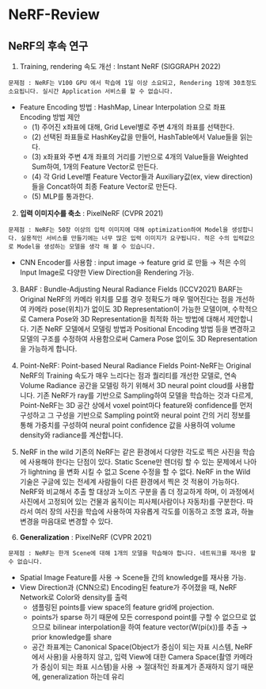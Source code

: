 # NeRF-Review


## NeRF의 후속 연구

1. Training, rendering 속도 개선 : Instant NeRF (SIGGRAPH 2022)
```
문제점 : NeRF는 V100 GPU 에서 학습에 1일 이상 소요되고, Rendering 1장에 30초정도 소요됩니다. 실시간 Application 서비스를 할 수 없습니다.
```
- Feature Encoding 방법 : HashMap, Linear Interpolation 으로 좌표 Encoding 방법 제안
  - (1) 주어진 x좌표에 대해, Grid Level별로 주변 4개의 좌표를 선택한다.
  - (2) 선택된 좌표들로 HashKey값을 만들어, HashTable에서 Value들을 읽는다.
  - (3) x좌표와 주변 4개 좌표의 거리를 기반으로 4개의 Value들을 Weighted Sum하여, 1개의 Feature Vector로 만든다.
  - (4) 각 Grid Level별 Feature Vector들과 Auxiliary값(ex, view direction)들을 Concat하여 최종 Feature Vector로 만든다.
  - (5) MLP를 통과한다.


2. **입력 이미지수를 축소** : PixelNeRF (CVPR 2021)
```
문제점 : NeRF는 50장 이상의 입력 이미지에 대해 optimization하여 Model을 생성합니다. 실용적인 서비스를 만들기에는 너무 많은 입력 이미지가 요구됩니다. 적은 수의 입력값으로 Model을 생성하는 모델을 생각 해 볼 수 있습니다.
```
- CNN Encoder를 사용함 : input image → feature grid 로 만듦
  → 적은 수의 Input Image로 다양한 View Direction을 Rendering 가능.
  
  
3. BARF : Bundle-Adjusting Neural Radiance Fields (ICCV2021)
BARF는 Original NeRF의 카메라 위치를 모를 경우 정확도가 매우 떨어진다는 점을 개선하여 카메라 pose(위치)가 없이도 3D Representation이 가능한 모델이며, 수학적으로 Camera Pose와 3D Representation을 최적화 하는 방법에 대해서 제안합니다. 기존 NeRF 모델에서 모델링 방법과 Positional Encoding 방법 등을 변경하고 모델의 구조를 수정하여 사용함으로써 Camera Pose 없이도 3D Representation을 가능하게 합니다.
  
4. Point-NeRF: Point-based Neural Radiance Fields
Point-NeRF는 Original NeRF의 Training 속도가 매우 느리다는 점과 퀄리티를 개선한 모델로, 연속 Volume Radiance 공간을 모델링 하기 위해서 3D neural point cloud를 사용합니다.
기존 NeRF가 ray를 기반으로 Sampling하여 모델을 학습하는 것과 다르게, Point-NeRF는 3D 공간 상에서 voxel point마다 feature와 confidence를 먼저 구성하고 그 구성을 기반으로 Sampling point와 neural point 간의 거리 정보를 통해 가중치를 구성하여 neural point confidence 값을 사용하여 volume density와 radiance를 계산합니다.

6. NeRF in the wild
기존의 NeRF는 같은 환경에서 다양한 각도로 찍은 사진을 학습에 사용해야 한다는 단점이 있다.
Static Scene만 렌더링 할 수 있는 문제에서 나아가 lightning 을 변화 시킬 수 없고 Scene 수정을 할 수 없다.
NeRF in the Wild 기술은 구글에 있는 전세계 사람들이 다른 환경에서 찍은 것 적용이 가능하다.
NeRF와 비교해서 추출 할 대상과 노이즈 구분을 좀 더 정교하게 하며,
이 과정에서 사진에서 고정되어 있는 건물과 움직이는 피사체(사람이나 자동차)를 구분한다.
따라서 여러 장의 사진을 학습에 사용하여 자유롭게 각도를 이동하고 조명 효과, 하늘 변경을 마음대로 변경할 수 있다.

7. **Generalization** : PixelNeRF (CVPR 2021)
```
문제점 : NeRF는 한개 Scene에 대해 1개의 모델을 학습해야 합니다. 네트워크를 재사용 할 수 없습니다.
```

- Spatial Image Feature를 사용 → Scene들 간의 knowledge를 재사용 가능.
- View Direction과 (CNN으로) Encoding된 feature가 주어졌을 때, NeRF Network로 Color와 density를 출력
    - 샘플링된 points를 view space의 feature grid에 projection.
  - points가 sparse 하기 때문에 모든 correspond point를 구할 수 없으므로 없으므로 bilinear interpolation을 하여 feature vector(W(pi(x))를 추출 → prior knowledge를 share
  - 공간 좌표계는 Canonical Space(Object가 중심이 되는 자표 시스템, NeRF에서 사용)을 사용하지 않고, 입력 View에 대한 Camera Space(촬영 카메라가 중심이 되는 좌표 시스템)을 사용 → 절대적인 좌표계가 존재하지 않기 때문에, generalization 하는데 유리
